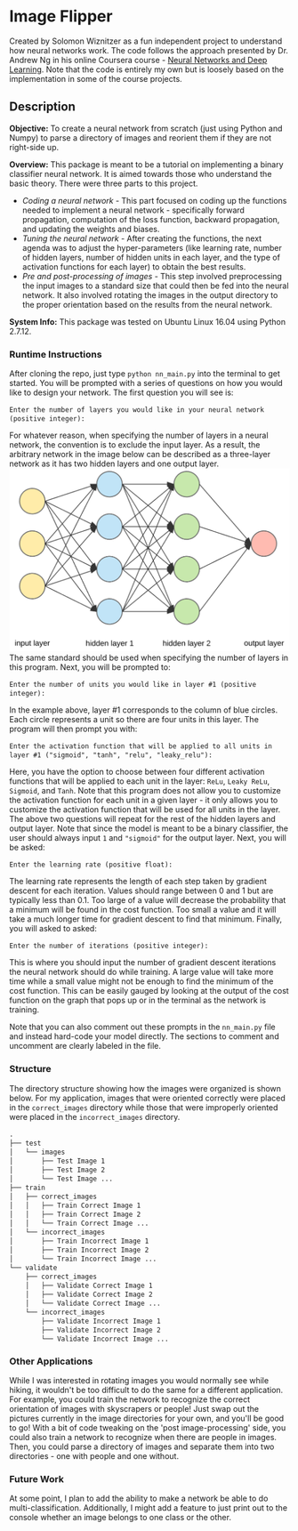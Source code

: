 # Image Flipper
Created by Solomon Wiznitzer as a fun independent project to understand how neural networks work. The code follows the approach presented by Dr. Andrew Ng in his online Coursera course - [Neural Networks and Deep Learning](https://www.coursera.org/learn/neural-networks-deep-learning). Note that the code is entirely my own but is loosely based on the implementation in some of the course projects.

## Description
**Objective:** To create a neural network from scratch (just using Python and Numpy) to parse a directory of images and reorient them if they are not right-side up.

**Overview:** This package is meant to be a tutorial on implementing a binary classifier neural network. It is aimed towards those who understand the basic theory. There were three parts to this project.
- *Coding a neural network* - This part focused on coding up the functions needed to implement a neural network - specifically forward propagation, computation of the loss function, backward propagation, and updating the weights and biases.
- *Tuning the neural network* - After creating the functions, the next agenda was to adjust the hyper-parameters (like learning rate, number of hidden layers, number of hidden units in each layer, and the type of activation functions for each layer) to obtain the best results.
- *Pre and post-processing of images* - This step involved preprocessing the input images to a standard size that could then be fed into the neural network. It also involved rotating the images in the output directory to the proper orientation based on the results from the neural network.

**System Info:** This package was tested on Ubuntu Linux 16.04 using Python 2.7.12.

### Runtime Instructions
After cloning the repo, just type `python nn_main.py` into the terminal to get started. You will be prompted with a series of questions on how you would like to design your network. The first question you will see is:
```
Enter the number of layers you would like in your neural network (positive integer):
```
For whatever reason, when specifying the number of layers in a neural network, the convention is to exclude the input layer. As a result, the arbitrary network in the image below can be described as a three-layer network as it has two hidden layers and one output layer.
![nn_representation](media/nn.png)
The same standard should be used when specifying the number of layers in this program.
Next, you will be prompted to:
```
Enter the number of units you would like in layer #1 (positive integer):
```
In the example above, layer #1 corresponds to the column of blue circles. Each circle represents a unit so there are four units in this layer.
The program will then prompt you with:
```
Enter the activation function that will be applied to all units in layer #1 ("sigmoid", "tanh", "relu", "leaky_relu"):
```
Here, you have the option to choose between four different activation functions that will be applied to each unit in the layer: `ReLu`, `Leaky ReLu`, `Sigmoid`, and `Tanh`. Note that this program does not allow you to customize the activation function for each unit in a given layer - it only allows you to customize the activation function that will be used for all units in the layer.
The above two questions will repeat for the rest of the hidden layers and output layer. Note that since the model is meant to be a binary classifier, the user should always input `1` and `"sigmoid"` for the output layer.
Next, you will be asked:
```
Enter the learning rate (positive float):
```
The learning rate represents the length of each step taken by gradient descent for each iteration. Values should range between 0 and 1 but are typically less than 0.1. Too large of a value will decrease the probability that a minimum will be found in the cost function. Too small a value and it will take a much longer time for gradient descent to find that minimum.
Finally, you will asked to asked:
```
Enter the number of iterations (positive integer):
```
This is where you should input the number of gradient descent iterations the neural network should do while training. A large value will take more time while a small value might not be enough to find the minimum of the cost function. This can be easily gauged by looking at the output of the cost function on the graph that pops up or in the terminal as the network is training.

Note that you can also comment out these prompts in the `nn_main.py` file and instead hard-code your model directly. The sections to comment and uncomment are clearly labeled in the file.

### Structure
 The directory structure showing how the images were organized is shown below. For my application, images that were oriented correctly were placed in the `correct_images` directory while those that were improperly oriented were placed in the `incorrect_images` directory.
 ```
 .
 ├── test
 │   └── images
 │       ├── Test Image 1
 │       ├── Test Image 2
 │       └── Test Image ...
 ├── train
 │   ├── correct_images
 │   │   ├── Train Correct Image 1
 │   │   ├── Train Correct Image 2
 │   │   └── Train Correct Image ...
 │   └── incorrect_images
 │       ├── Train Incorrect Image 1
 │       ├── Train Incorrect Image 2
 │       └── Train Incorrect Image ...
 └── validate
     ├── correct_images
     │   ├── Validate Correct Image 1
     │   ├── Validate Correct Image 2
     │   └── Validate Correct Image ...
     └── incorrect_images
         ├── Validate Incorrect Image 1
         ├── Validate Incorrect Image 2
         └── Validate Incorrect Image ...
```

### Other Applications
While I was interested in rotating images you would normally see while hiking, it wouldn't be too difficult to do the same for a different application. For example, you could train the network to recognize the correct orientation of images with skyscrapers or people! Just swap out the pictures currently in the image directories for your own, and you'll be good to go! With a bit of code tweaking on the 'post image-processing' side, you could also train a network to recognize when there are people in images. Then, you could parse a directory of images and separate them into two directories - one with people and one without.

### Future Work
At some point, I plan to add the ability to make a network be able to do multi-classification. Additionally, I might add a feature to just print out to the console whether an image belongs to one class or the other.
